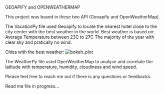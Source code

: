 GEOAPIFY and OPENWEATHERMAP

This project was based in these two API (Geoapify and OpenWeatherMap).

The VacationPy file used Geoapify to locate the nearest hotel close to the city center with the best weather in the world.
Best weather is based on:
Average Temperature between 23C to 27C
The majority of the year with clear sky and pratically no wind.

Cities with the best weather:
![bokeh_plot](https://user-images.githubusercontent.com/124798004/234313208-2c932ec0-400a-4181-8323-a2382cba96c4.png)


The WeatherPy file used OperWeatherMap to analyse and correlate the latitude with temperature, humidity, cloudiness and wind speed.

Please feel free to reach me out if there is any questions or feedbacks.

Read me file in progress...
